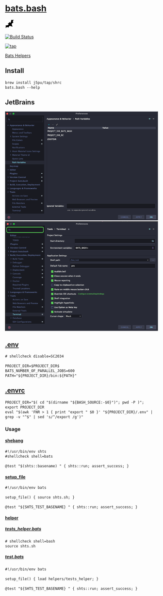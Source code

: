 # [bats.bash](https://github.com/j5pu/bats.bash)


![shrc](./.idea/icon.svg)

[![Build Status](https://github.com/j5pu/bats.bash/workflows/main/badge.svg)](https://github.com/j5pu/bats.bash/actions/workflows/main.yaml)

[![tap](https://github.com/j5pu/homebrew-tap/workflows/main/badge.svg)](https://github.com/j5pu/homebrew-tap/actions)

[Bats Helpers](./bin/bats.bash)


## Install

````shell
brew install j5pu/tap/shrc
bats.bash --help
````

## JetBrains

![PathVariables.png](./.idea/assets/Path%20Variables.png)
![Terminal.png](./.idea/assets/Terminal.png)

## [.env](.env)

```shell
# shellcheck disable=SC2034

PROJECT_DIR=$PROJECT_DIR$
BATS_NUMBER_OF_PARALLEL_JOBS=600
PATH="${PROJECT_DIR}/bin:${PATH}"
```

## [.envrc](.envrc)

````shell
PROJECT_DIR="$( cd "$(dirname "${BASH_SOURCE:-$0}")"; pwd -P )"; export PROJECT_DIR
eval "$(awk 'FNR > 1 { print "export " $0 }' "${PROJECT_DIR}/.env" | grep -v "^$" | sed 's/^/export /g')"

````
### Usage

#### [shebang](./tests/fixtures/env/true.shts)

````shell
#!/usr/bin/env shts
#shellcheck shell=bats

@test "$(shts::basename) " { shts::run; assert_success; }
````

#### [setup_file](./bin/shts.sh)

````shell
#!/usr/bin/env bats

setup_file() { source shts.sh; }

@test "${SHTS_TEST_BASENAME} " { shts::run; assert_success; }
````

#### [helper](tests/helpers/helper.bash)

##### [tests_helper.bats](tests/helpers/helper.bash)

```shell
# shellcheck shell=bash
source shts.sh
```

##### [test.bats](tests/shts.sh/func_exported.bats)

````shell
#!/usr/bin/env bats

setup_file() { load helpers/tests_helper; }

@test "${SHTS_TEST_BASENAME} " { shts::run; assert_success; }
````
